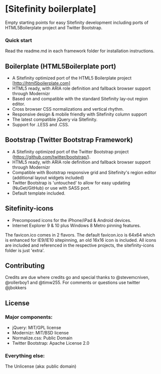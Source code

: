 # [Sitefinity boilerplate]

Empty starting points for easy Sitefinity development including ports of HTML5Boilerplate project and Twitter Bootstrap.

### Quick start
Read the readme.md in each framework folder for installation instructions.


## Boilerplate (HTML5Boilerplate port)

* A Sitefinity optimized port of the HTML5 Boilerplate project [http://html5boilerplate.com]
* HTML5 ready, with ARIA role definition and fallback browser support through Modernizr
* Based on and compatible with the standard Sitefinity lay-out region editor.
* Cross browser CSS normalizations and vertical rhythm.
* Responsive design & mobile friendly with Sitefinity column support
* The latest compatible jQuery via Sitefinity.
* Support for .LESS and .CSS.

## Bootstrap (Twitter Bootstrap Framework)

* A Sitefinity optimized port of the Twitter Bootstrap project (https://github.com/twitter/bootstrap/).
* HTML5 ready, with ARIA role definition and fallback browser support through Modernizr
* Compatible with Bootstrap responsive grid and Sitefinity's region editor (additional layout widgets included)
* Twitter Bootstrap is 'untouched' to allow for easy updating (NuGet/GitHub) or use with SASS port.
* Default template included.

## Sitefinity-icons
* Precomposed icons for the iPhone/iPad & Android devices.
* Internet Explorer 9 & 10 plus Windows 8 Metro pinning features. 

The favicon.ico comes in 2 flavors. The default favicon.ico is 64x64 which is enhanced for IE9/IE10 sitepinning, an old 16x16 icon is included.
All icons are included and referenced in the respective projects, the sitefinity-icons folder is just 'extra'.


## Contributing
Credits are due where credits go and special thanks to @stevemcniven, @rollerboy1 and @timw255. 
For comments or questions use twitter @jbokkers


## License

### Major components:
* jQuery: MIT/GPL license
* Modernizr: MIT/BSD license
* Normalize.css: Public Domain
* Twitter Bootstrap:  Apache License 2.0

### Everything else:
The Unlicense (aka: public domain)
